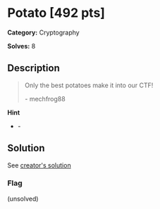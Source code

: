 # Potato [492 pts]

**Category:** Cryptography

**Solves:** 8

## Description
> Only the best potatoes make it into our CTF!
> 
> \- mechfrog88

**Hint**
* \-

## Solution

See [creator's solution](https://github.com/NUSGreyhats/welcome-ctf-2021/blob/main/Challenges/Cryptography/potato/sol.sage)

### Flag
(unsolved)
